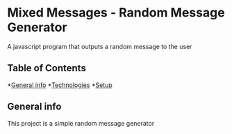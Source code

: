 # Mixed Messages - Random Message Generator

A javascript program that outputs a random message to the user

## Table of Contents
*[General info](#general-info)
*[Technologies](#technologies)
*[Setup](#setup)

## General info
This project is a simple random message generator 
